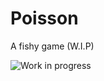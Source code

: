 Poisson
=======

A fishy game (W.I.P)

![Work in progress]("/desktop/Poisson/master/raw/Screenshots/WIP1.png")
